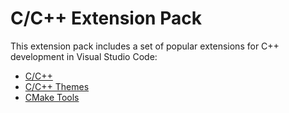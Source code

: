 # C/C++ Extension Pack

This extension pack includes a set of popular extensions for C++ development in Visual Studio Code:
* [C/C++](https://marketplace.visualstudio.com/items?itemName=ms-vscode.cpptools)
* [C/C++ Themes](https://marketplace.visualstudio.com/items?itemName=ms-vscode.cpptools-themes)
* [CMake Tools](https://marketplace.visualstudio.com/items?itemName=ms-vscode.cmake-tools)

